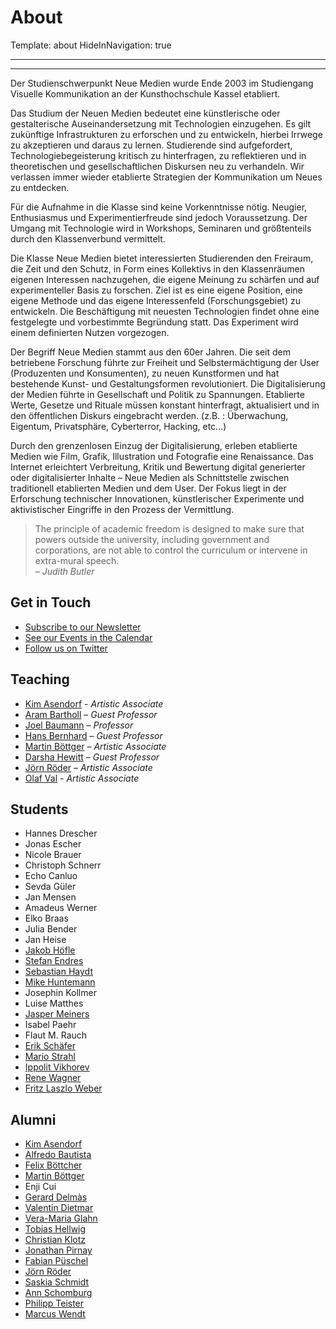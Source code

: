 # About

Template: about
HideInNavigation: true

---
---


Der Studienschwerpunkt Neue Medien wurde Ende 2003 im Studiengang Visuelle Kommunikation an der Kunsthochschule Kassel etabliert.

Das Studium der Neuen Medien bedeutet eine künstlerische oder gestalterische Auseinandersetzung mit Technologien einzugehen. Es gilt zukünftige Infrastrukturen zu erforschen und zu entwickeln, hierbei Irrwege zu akzeptieren und daraus zu lernen. Studierende sind aufgefordert, Technologiebegeisterung kritisch zu hinterfragen, zu reflektieren und in theoretischen und gesellschaftlichen Diskursen neu zu verhandeln. Wir verlassen immer wieder etablierte Strategien der Kommunikation um Neues zu entdecken.

Für die Aufnahme in die Klasse sind keine Vorkenntnisse nötig. Neugier, Enthusiasmus und Experimentierfreude sind jedoch Voraussetzung. Der Umgang mit Technologie wird in Workshops, Seminaren und größtenteils durch den Klassenverbund vermittelt.

Die Klasse Neue Medien bietet interessierten Studierenden den Freiraum, die Zeit und den Schutz, in Form eines Kollektivs in den Klassenräumen eigenen Interessen nachzugehen, die eigene Meinung zu schärfen und auf experimenteller Basis zu forschen. Ziel ist es eine eigene Position, eine eigene Methode und das eigene Interessenfeld (Forschungsgebiet) zu entwickeln. Die Beschäftigung mit neuesten Technologien findet ohne eine festgelegte und vorbestimmte Begründung statt. Das Experiment wird einem definierten Nutzen vorgezogen.

Der Begriff Neue Medien stammt aus den 60er Jahren. Die seit dem betriebene Forschung führte zur Freiheit und Selbstermächtigung der User (Produzenten und Konsumenten), zu neuen Kunstformen und hat bestehende Kunst- und Gestaltungsformen revolutioniert. Die Digitalisierung der Medien führte in Gesellschaft und Politik zu Spannungen. Etablierte Werte, Gesetze und Rituale müssen konstant hinterfragt, aktualisiert und in den öffentlichen Diskurs eingebracht werden. (z.B. : Überwachung, Eigentum, Privatsphäre, Cyberterror, Hacking, etc…)

Durch den grenzenlosen Einzug der Digitalisierung, erleben etablierte Medien wie Film, Grafik, Illustration und Fotografie eine Renaissance.  Das Internet erleichtert Verbreitung, Kritik und Bewertung digital generierter oder digitalisierter Inhalte – Neue Medien als Schnittstelle zwischen traditionell etablierten Medien und dem User. Der Fokus liegt in der Erforschung technischer Innovationen, künstlerischer Experimente und aktivistischer Eingriffe in den Prozess der Vermittlung.

> The principle of academic freedom is designed to make sure that powers outside the university, including government and corporations, are not able to control the curriculum or intervene in extra-mural speech.  
_– Judith Butler_


## Get in Touch

- [Subscribe to our Newsletter](http://newsletter.newmediakassel.com)
- [See our Events in the Calendar](http://calendar.newmediakassel.com)
- [Follow us on Twitter](http://twitter.com/nmkhk)


## Teaching

- [Kim Asendorf](http://kimasendorf.com) - _Artistic Associate_
- [Aram Bartholl](http://datenform.de) – _Guest Professor_
- [Joel Baumann](http://joelbaumann.com)  – _Professor_
- [Hans Bernhard](http://ubermorgen.com) – _Guest Professor_
- [Martin Böttger](http://www.tsaworks.com/) – _Artistic Associate_
- [Darsha Hewitt](http://darsha.org) – _Guest Professor_
- [Jörn Röder](http://joernroeder.de) – _Artistic Associate_
- [Olaf Val](http://olafval.de) - _Artistic Associate_

## Students

- Hannes Drescher
- Jonas Escher
- Nicole Brauer
- Christoph Schnerr
- Echo Canluo
- Sevda Güler
- Jan Mensen
- Amadeus Werner
- Elko Braas
- Julia Bender
- Jan Heise
- [Jakob Höfle](http://jacobhoefle.tumblr.com/)
- [Stefan Endres](http://stefanendres.com)
- [Sebastian Haydt](http://derhintergrund.com)
- [Mike Huntemann](http://mikehuntemann.de)
- Josephin Kollmer
- Luise Matthes
- [Jasper Meiners](http://jaspermeiners.com)
- Isabel Paehr
- Flaut M. Rauch
- [Erik Schäfer](http://fromerikwithlove.com)
- [Mario Strahl](http://mariostrahl.de)
- [Ippolit Vikhorev](http://ippolit.biz)
- [Rene Wagner](http://rene-wagner.tumblr.com)
- [Fritz Laszlo Weber](http://fritz-weber.de)


## Alumni

- [Kim Asendorf](http://kimasendorf.com)
- [Alfredo Bautista](http://www.bautista-ferreiro.de/)
- [Felix Böttcher](http://felixboettcher.de/)
- [Martin Böttger](http://www.tsaworks.com/)
- Enji Cui
- [Gerard Delmàs](https://twitter.com/gdelmas)
- [Valentin Dietmar](http://valentindietmar.com)
- [Vera-Maria Glahn](http://www.field.io)
- [Tobias Hellwig](http://tobiashellwig.de)
- [Christian Klotz](http://christianklotz.co.uk)
- [Jonathan Pirnay](http://johnnycrab.com)
- [Fabian Püschel](http://fabianpueschel.net/)
- [Jörn Röder](http://joernroeder.de)
- [Saskia Schmidt](http://www.saskiaschmidt.com/)
- [Ann Schomburg](http://www.annschomburg.info/)
- [Philipp Teister](http://localdataeatsthemachine.com/)
- [Marcus Wendt](http://field.io)


    
    
    
    
    
    
    
